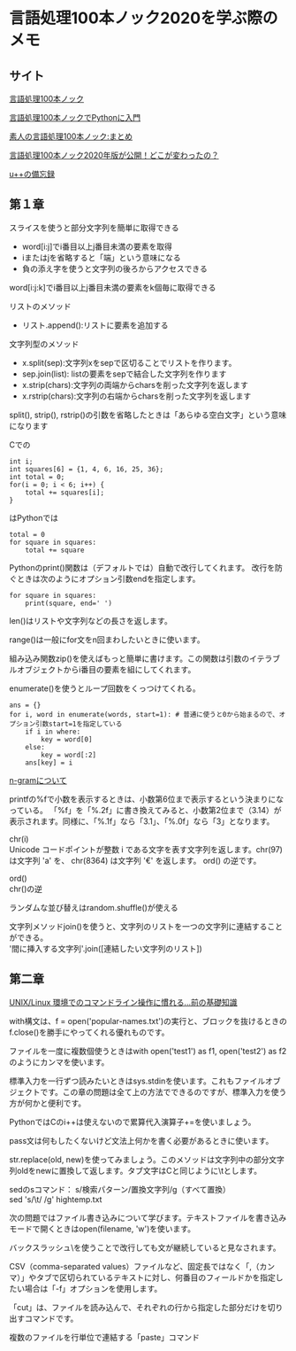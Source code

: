 # 言語処理100本ノック2020を学ぶ際のメモ

## サイト

[言語処理100本ノック](https://nlp100.github.io/ja/)

[言語処理100本ノックでPythonに入門](https://qiita.com/hi-asano/items/02d82cc1e89fc663b4e6)

[素人の言語処理100本ノック:まとめ](https://qiita.com/segavvy/items/fb50ba8097d59475f760)

[言語処理100本ノック2020年版が公開！どこが変わったの？](https://qiita.com/hi-asano/items/3c17943ce06f9999ec6f)

[u++の備忘録](https://upura.hatenablog.com/entry/2020/04/14/024948)

## 第１章

スライスを使うと部分文字列を簡単に取得できる
- word[i:j]でi番目以上j番目未満の要素を取得
- iまたはjを省略すると「端」という意味になる
- 負の添え字を使うと文字列の後ろからアクセスできる

word[i:j:k]でi番目以上j番目未満の要素をk個毎に取得できる

リストのメソッド
- リスト.append():リストに要素を追加する

文字列型のメソッド
- x.split(sep):文字列xをsepで区切ることでリストを作ります。
- sep.join(list): listの要素をsepで結合した文字列を作ります
- x.strip(chars):文字列の両端からcharsを削った文字列を返します
- x.rstrip(chars):文字列の右端からcharsを削った文字列を返します

split(), strip(), rstrip()の引数を省略したときは「あらゆる空白文字」という意味になります

Cでの
```
int i;
int squares[6] = {1, 4, 6, 16, 25, 36};
int total = 0;
for(i = 0; i < 6; i++) {
    total += squares[i];
}
```
はPythonでは
```
total = 0
for square in squares:
    total += square
```

Pythonのprint()関数は（デフォルトでは）自動で改行してくれます。
改行を防ぐときは次のようにオプション引数endを指定します。
```
for square in squares:
    print(square, end=' ')
```

len()はリストや文字列などの長さを返します。

range()は一般にfor文をn回まわしたいときに使います。

組み込み関数zip()を使えばもっと簡単に書けます。この関数は引数のイテラブルオブジェクトからi番目の要素を組にしてくれます。

enumerate()を使うとループ回数をくっつけてくれる。
```
ans = {}
for i, word in enumerate(words, start=1): # 普通に使うと0から始まるので、オプション引数start=1を指定している
    if i in where:
        key = word[0]
    else:
        key = word[:2]
    ans[key] = i
```

[n-gramについて](https://qiita.com/kazmaw/items/4df328cba6429ec210fb)




printfの%fで小数を表示するときは、小数第6位まで表示するという決まりになっている。
「%f」を「%.2f」に書き換えてみると、小数第2位まで（3.14）が表示されます。同様に、「%.1f」なら「3.1」、「%.0f」なら「3」となります。

chr(i)  
Unicode コードポイントが整数 i である文字を表す文字列を返します。chr(97) は文字列 'a' を、 chr(8364) は文字列 '€' を返します。 ord() の逆です。

ord()  
chr()の逆

ランダムな並び替えはrandom.shuffle()が使える

文字列メソッドjoin()を使うと、文字列のリストを一つの文字列に連結することができる。  
'間に挿入する文字列'.join([連結したい文字列のリスト])

## 第二章

[UNIX/Linux 環境でのコマンドライン操作に慣れる…前の基礎知識](https://qiita.com/eumesy/items/6b0eda9f604934092857)

with構文は、f = open('popular-names.txt')の実行と、ブロックを抜けるときのf.close()を勝手にやってくれる優れものです。

ファイルを一度に複数個使うときはwith open('test1') as f1, open('test2') as f2のようにカンマを使います。

標準入力を一行ずつ読みたいときはsys.stdinを使います。これもファイルオブジェクトです。この章の問題は全て上の方法でできるのですが、標準入力を使う方が何かと便利です。

PythonではCのi++は使えないので累算代入演算子+=を使いましょう。

pass文は何もしたくないけど文法上何かを書く必要があるときに使います。

str.replace(old, new)を使ってみましょう。このメソッドは文字列中の部分文字列oldをnewに置換して返します。タブ文字はCと同じように\tとします。

sedのsコマンド： s/検索パターン/置換文字列/g（すべて置換）  
sed 's/\t/ /g' hightemp.txt

次の問題ではファイル書き込みについて学びます。テキストファイルを書き込みモードで開くときはopen(filename, 'w')を使います。

バックスラッシュ\を使うことで改行しても文が継続していると見なされます。

CSV（comma-separated values）ファイルなど、固定長ではなく「,（カンマ）」やタブで区切られているテキストに対し、何番目のフィールドかを指定したい場合は「-f」オプションを使用します。

「cut」は、ファイルを読み込んで、それぞれの行から指定した部分だけを切り出すコマンドです。

複数のファイルを行単位で連結する「paste」コマンド